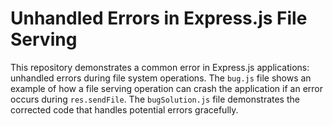 # Unhandled Errors in Express.js File Serving

This repository demonstrates a common error in Express.js applications: unhandled errors during file system operations.  The `bug.js` file shows an example of how a file serving operation can crash the application if an error occurs during `res.sendFile`. The `bugSolution.js` file demonstrates the corrected code that handles potential errors gracefully.